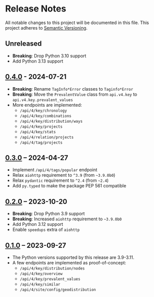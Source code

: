 # Release Notes
All notable changes to this project will be documented in this file.
This project adheres to [Semantic Versioning](http://semver.org/).

## Unreleased
* **Breaking**: Drop Python 3.10 support
* Add Python 3.13 support

## [0.4.0] - 2024-07-21
* **Breaking**: Rename `TagInfo*Error` classes to `Taginfo*Error`
* **Breaking**: Move the `PrevalentValue` class from `api.v4.key` to `api.v4.key.prevalent_values`
* More endpoints are implemented:
  * `/api/4/key/chronology`
  * `/api/4/key/combinations`
  * `/api/4/key/distribution/ways`
  * `/api/4/key/projects`
  * `/api/4/key/stats`
  * `/api/4/relation/projects`
  * `/api/4/tag/projects`

## [0.3.0] – 2024-04-27
* Implement `/api/4/tags/popular` endpoint
* Relax `aiohttp` requirement to `^3.9` (from `~3.9.0b0`)
* Relax `pydantic` requirement to `^2.4` (from `~2.4`)
* Add `py.typed` to make the package PEP 561 compatible

## [0.2.0] – 2023-10-20
* **Breaking**: Drop Python 3.9 support
* **Breaking**: Increased `aiohttp` requirement to `~3.9.0b0`
* Add Python 3.12 support
* Enable `speedups` extra of `aiohttp`

## [0.1.0] – 2023-09-27
* The Python versions supported by this release are 3.9-3.11.
* A few endpoints are implemented as proof-of-concept:
  * `/api/4/key/distribution/nodes`
  * `/api/4/key/overview`
  * `/api/4/key/prevalent_values`
  * `/api/4/key/similar`
  * `/api/4/site/config/geodistribution`

[0.1.0]: https://github.com/timwie/aio-taginfo/releases/tag/v0.1.0
[0.2.0]: https://github.com/timwie/aio-taginfo/releases/tag/v0.2.0
[0.3.0]: https://github.com/timwie/aio-taginfo/releases/tag/v0.3.0
[0.4.0]: https://github.com/timwie/aio-taginfo/releases/tag/v0.4.0
